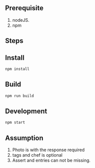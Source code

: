 
## Prerequisite 
1. nodeJS.
2. npm

## Steps


## Install
```bash
npm install
```

## Build
```bash
npm run build
```

## Development
```bash
npm start
```

## Assumption
1. Photo is with the response required
2. tags and chef is optional
3. Assert and entries can not be missing.